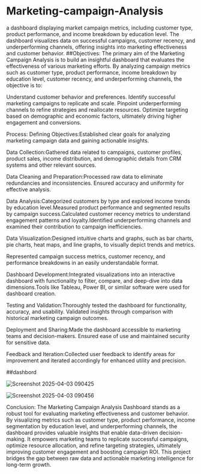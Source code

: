 # Marketing-campaign-Analysis
a dashboard displaying market campaign metrics, including customer type, product performance, and income breakdown by education level. The dashboard visualizes data on successful campaigns, customer recency, and underperforming channels, offering insights into marketing effectiveness and customer behavior. 
##Objectives:
The primary aim of the Marketing Campaign Analysis is to build an insightful dashboard that evaluates the effectiveness of various marketing efforts. By analyzing campaign metrics such as customer type, product performance, income breakdown by education level, customer recency, and underperforming channels, the objective is to:

Understand customer behavior and preferences.
Identify successful marketing campaigns to replicate and scale.
Pinpoint underperforming channels to refine strategies and reallocate resources.
Optimize targeting based on demographic and economic factors, ultimately driving higher engagement and conversions.

Process:
Defining Objectives:Established clear goals for analyzing marketing campaign data and gaining actionable insights.

Data Collection:Gathered data related to campaigns, customer profiles, product sales, income distribution, and demographic details from CRM systems and other relevant sources.

Data Cleaning and Preparation:Processed raw data to eliminate redundancies and inconsistencies. Ensured accuracy and uniformity for effective analysis.

Data Analysis:Categorized customers by type and explored income trends by education level.Measured product performance and segmented results by campaign success.Calculated customer recency metrics to understand engagement patterns and loyalty.Identified underperforming channels and examined their contribution to campaign inefficiencies.

Data Visualization:Designed intuitive charts and graphs, such as bar charts, pie charts, heat maps, and line graphs, to visually depict trends and metrics.

Represented campaign success metrics, customer recency, and performance breakdowns in an easily understandable format.

Dashboard Development:Integrated visualizations into an interactive dashboard with functionality to filter, compare, and deep-dive into data dimensions.Tools like Tableau, Power BI, or similar software were used for dashboard creation.

Testing and Validation:Thoroughly tested the dashboard for functionality, accuracy, and usability.
Validated insights through comparison with historical marketing campaign outcomes.

Deployment and Sharing:Made the dashboard accessible to marketing teams and decision-makers.
Ensured ease of use and maintained security for sensitive data.

Feedback and Iteration:Collected user feedback to identify areas for improvement and iterated accordingly for enhanced utility and precision.

##dashbord


![Screenshot 2025-04-03 090425](https://github.com/user-attachments/assets/935a0ef6-9692-4b99-bc0d-e742535ced68)

![Screenshot 2025-04-03 090456](https://github.com/user-attachments/assets/1dd572a9-8501-46d2-845d-070772077333)



Conclusion:
The Marketing Campaign Analysis Dashboard stands as a robust tool for evaluating marketing effectiveness and customer behavior. By visualizing metrics such as customer type, product performance, income segmentation by education level, and underperforming channels, the dashboard provides valuable insights that enable data-driven decision-making. It empowers marketing teams to replicate successful campaigns, optimize resource allocation, and refine targeting strategies, ultimately improving customer engagement and boosting campaign ROI. This project bridges the gap between raw data and actionable marketing intelligence for long-term growth.
